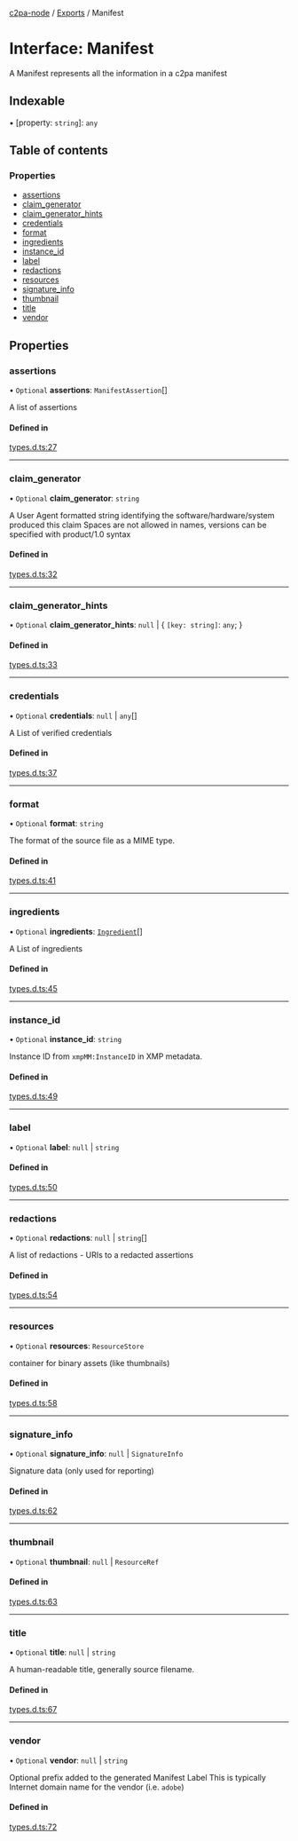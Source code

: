 [c2pa-node](../README.md) / [Exports](../modules.md) / Manifest

# Interface: Manifest

A Manifest represents all the information in a c2pa manifest

## Indexable

▪ [property: `string`]: `any`

## Table of contents

### Properties

- [assertions](Manifest.md#assertions)
- [claim\_generator](Manifest.md#claim_generator)
- [claim\_generator\_hints](Manifest.md#claim_generator_hints)
- [credentials](Manifest.md#credentials)
- [format](Manifest.md#format)
- [ingredients](Manifest.md#ingredients)
- [instance\_id](Manifest.md#instance_id)
- [label](Manifest.md#label)
- [redactions](Manifest.md#redactions)
- [resources](Manifest.md#resources)
- [signature\_info](Manifest.md#signature_info)
- [thumbnail](Manifest.md#thumbnail)
- [title](Manifest.md#title)
- [vendor](Manifest.md#vendor)

## Properties

### assertions

• `Optional` **assertions**: `ManifestAssertion`[]

A list of assertions

#### Defined in

[types.d.ts:27](https://github.com/contentauth/c2pa-node/blob/7225e97/js-src/types.d.ts#L27)

___

### claim\_generator

• `Optional` **claim\_generator**: `string`

A User Agent formatted string identifying the software/hardware/system produced this
claim Spaces are not allowed in names, versions can be specified with product/1.0 syntax

#### Defined in

[types.d.ts:32](https://github.com/contentauth/c2pa-node/blob/7225e97/js-src/types.d.ts#L32)

___

### claim\_generator\_hints

• `Optional` **claim\_generator\_hints**: ``null`` \| { `[key: string]`: `any`;  }

#### Defined in

[types.d.ts:33](https://github.com/contentauth/c2pa-node/blob/7225e97/js-src/types.d.ts#L33)

___

### credentials

• `Optional` **credentials**: ``null`` \| `any`[]

A List of verified credentials

#### Defined in

[types.d.ts:37](https://github.com/contentauth/c2pa-node/blob/7225e97/js-src/types.d.ts#L37)

___

### format

• `Optional` **format**: `string`

The format of the source file as a MIME type.

#### Defined in

[types.d.ts:41](https://github.com/contentauth/c2pa-node/blob/7225e97/js-src/types.d.ts#L41)

___

### ingredients

• `Optional` **ingredients**: [`Ingredient`](Ingredient.md)[]

A List of ingredients

#### Defined in

[types.d.ts:45](https://github.com/contentauth/c2pa-node/blob/7225e97/js-src/types.d.ts#L45)

___

### instance\_id

• `Optional` **instance\_id**: `string`

Instance ID from `xmpMM:InstanceID` in XMP metadata.

#### Defined in

[types.d.ts:49](https://github.com/contentauth/c2pa-node/blob/7225e97/js-src/types.d.ts#L49)

___

### label

• `Optional` **label**: ``null`` \| `string`

#### Defined in

[types.d.ts:50](https://github.com/contentauth/c2pa-node/blob/7225e97/js-src/types.d.ts#L50)

___

### redactions

• `Optional` **redactions**: ``null`` \| `string`[]

A list of redactions - URIs to a redacted assertions

#### Defined in

[types.d.ts:54](https://github.com/contentauth/c2pa-node/blob/7225e97/js-src/types.d.ts#L54)

___

### resources

• `Optional` **resources**: `ResourceStore`

container for binary assets (like thumbnails)

#### Defined in

[types.d.ts:58](https://github.com/contentauth/c2pa-node/blob/7225e97/js-src/types.d.ts#L58)

___

### signature\_info

• `Optional` **signature\_info**: ``null`` \| `SignatureInfo`

Signature data (only used for reporting)

#### Defined in

[types.d.ts:62](https://github.com/contentauth/c2pa-node/blob/7225e97/js-src/types.d.ts#L62)

___

### thumbnail

• `Optional` **thumbnail**: ``null`` \| `ResourceRef`

#### Defined in

[types.d.ts:63](https://github.com/contentauth/c2pa-node/blob/7225e97/js-src/types.d.ts#L63)

___

### title

• `Optional` **title**: ``null`` \| `string`

A human-readable title, generally source filename.

#### Defined in

[types.d.ts:67](https://github.com/contentauth/c2pa-node/blob/7225e97/js-src/types.d.ts#L67)

___

### vendor

• `Optional` **vendor**: ``null`` \| `string`

Optional prefix added to the generated Manifest Label This is typically Internet domain
name for the vendor (i.e. `adobe`)

#### Defined in

[types.d.ts:72](https://github.com/contentauth/c2pa-node/blob/7225e97/js-src/types.d.ts#L72)

